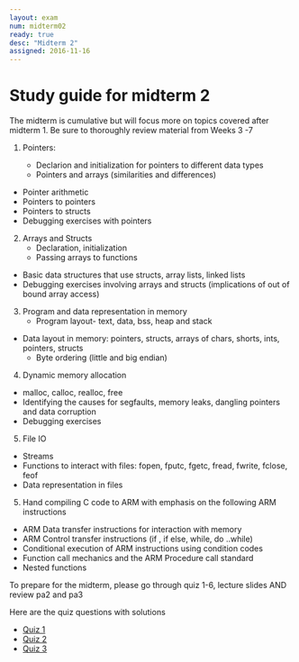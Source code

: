 ```yaml
---
layout: exam 
num: midterm02 
ready: true
desc: "Midterm 2"
assigned: 2016-11-16 
---
```


# Study guide for midterm 2

The midterm is cumulative but will focus more on topics covered after midterm 1. Be sure to thoroughly review material from Weeks 3 -7

1. Pointers: 

	* Declarion and initialization for pointers to different data types
	* Pointers and arrays (similarities and differences)
  * Pointer arithmetic
  * Pointers to pointers
  * Pointers to structs
  * Debugging exercises with pointers

2. Arrays and Structs
	* Declaration, initialization
	* Passing arrays to functions
  * Basic data structures that use structs, array lists, linked lists
  * Debugging exercises involving arrays and structs (implications of out of bound array access) 
  

3. Program and data representation in memory
	* Program layout- text, data, bss, heap and stack
  * Data layout in memory: pointers, structs, arrays of chars, shorts, ints, pointers, structs
	* Byte ordering (little and big endian)
  
4. Dynamic memory allocation
  * malloc, calloc, realloc, free
  * Identifying the causes for segfaults, memory leaks, dangling pointers and data corruption
  * Debugging exercises 
  
5. File IO
  * Streams
  * Functions to interact with files: fopen, fputc, fgetc, fread, fwrite, fclose, feof
  * Data representation in files
  
5. Hand compiling C code to ARM  with emphasis on the following ARM instructions
  * ARM Data transfer instructions for interaction with memory
  * ARM Control transfer instructions (if , if else, while, do ..while)
  * Conditional execution of ARM instructions using condition codes
  * Function call mechanics and the ARM Procedure call standard
  * Nested functions
 


To prepare for the midterm, please go through quiz 1-6, lecture slides AND review pa2 and pa3

Here are the quiz questions with solutions

* [Quiz 1](https://drive.google.com/file/d/0B__7284Jee0fMG93ZVU1U2ZYY3M/view?usp=sharing)
* [Quiz 2](https://drive.google.com/file/d/0B__7284Jee0fak1YOUEyRDdMbGc/view?usp=sharing)
* [Quiz 3](https://drive.google.com/file/d/0B8ekBeyzUgnkLXRpRm1VY1UxcU0/view?usp=sharing) 


